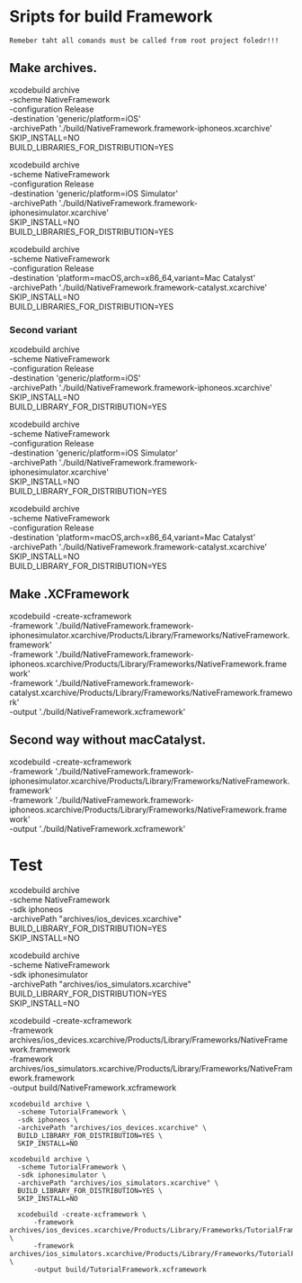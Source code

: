 #  Sripts for build Framework

    Remeber taht all comands must be called from root project foledr!!!

## Make archives.

xcodebuild archive \
-scheme NativeFramework \
-configuration Release \
-destination 'generic/platform=iOS' \
-archivePath './build/NativeFramework.framework-iphoneos.xcarchive' \
SKIP_INSTALL=NO \
BUILD_LIBRARIES_FOR_DISTRIBUTION=YES

xcodebuild archive \
-scheme NativeFramework \
-configuration Release \
-destination 'generic/platform=iOS Simulator' \
-archivePath './build/NativeFramework.framework-iphonesimulator.xcarchive' \
SKIP_INSTALL=NO \
BUILD_LIBRARIES_FOR_DISTRIBUTION=YES

xcodebuild archive \
-scheme NativeFramework \
-configuration Release \
-destination 'platform=macOS,arch=x86_64,variant=Mac Catalyst' \
-archivePath './build/NativeFramework.framework-catalyst.xcarchive' \
SKIP_INSTALL=NO \
BUILD_LIBRARIES_FOR_DISTRIBUTION=YES

### Second variant

xcodebuild archive \
-scheme NativeFramework \
-configuration Release \
-destination 'generic/platform=iOS' \
-archivePath './build/NativeFramework.framework-iphoneos.xcarchive' \
SKIP_INSTALL=NO \
BUILD_LIBRARY_FOR_DISTRIBUTION=YES

xcodebuild archive \
-scheme NativeFramework \
-configuration Release \
-destination 'generic/platform=iOS Simulator' \
-archivePath './build/NativeFramework.framework-iphonesimulator.xcarchive' \
SKIP_INSTALL=NO \
BUILD_LIBRARY_FOR_DISTRIBUTION=YES

xcodebuild archive \
-scheme NativeFramework \
-configuration Release \
-destination 'platform=macOS,arch=x86_64,variant=Mac Catalyst' \
-archivePath './build/NativeFramework.framework-catalyst.xcarchive' \
SKIP_INSTALL=NO \
BUILD_LIBRARY_FOR_DISTRIBUTION=YES


## Make .XCFramework

xcodebuild -create-xcframework \
-framework './build/NativeFramework.framework-iphonesimulator.xcarchive/Products/Library/Frameworks/NativeFramework.framework' \
-framework './build/NativeFramework.framework-iphoneos.xcarchive/Products/Library/Frameworks/NativeFramework.framework' \
-framework './build/NativeFramework.framework-catalyst.xcarchive/Products/Library/Frameworks/NativeFramework.framework' \
-output './build/NativeFramework.xcframework'
 
 
 ## Second way without macCatalyst.
 
 xcodebuild -create-xcframework \
 -framework './build/NativeFramework.framework-iphonesimulator.xcarchive/Products/Library/Frameworks/NativeFramework.framework' \
 -framework './build/NativeFramework.framework-iphoneos.xcarchive/Products/Library/Frameworks/NativeFramework.framework' \
 -output './build/NativeFramework.xcframework'

# Test

xcodebuild archive \
  -scheme NativeFramework \
  -sdk iphoneos \
  -archivePath "archives/ios_devices.xcarchive" \
  BUILD_LIBRARY_FOR_DISTRIBUTION=YES \
  SKIP_INSTALL=NO

xcodebuild archive \
  -scheme NativeFramework \
  -sdk iphonesimulator \
  -archivePath "archives/ios_simulators.xcarchive" \
  BUILD_LIBRARY_FOR_DISTRIBUTION=YES \
  SKIP_INSTALL=NO

xcodebuild -create-xcframework \
    -framework archives/ios_devices.xcarchive/Products/Library/Frameworks/NativeFramework.framework \
    -framework archives/ios_simulators.xcarchive/Products/Library/Frameworks/NativeFramework.framework \
    -output build/NativeFramework.xcframework
    
    xcodebuild archive \
      -scheme TutorialFramework \
      -sdk iphoneos \
      -archivePath "archives/ios_devices.xcarchive" \
      BUILD_LIBRARY_FOR_DISTRIBUTION=YES \
      SKIP_INSTALL=NO

    xcodebuild archive \
      -scheme TutorialFramework \
      -sdk iphonesimulator \
      -archivePath "archives/ios_simulators.xcarchive" \
      BUILD_LIBRARY_FOR_DISTRIBUTION=YES \
      SKIP_INSTALL=NO
      
      xcodebuild -create-xcframework \
          -framework archives/ios_devices.xcarchive/Products/Library/Frameworks/TutorialFramework.framework \
          -framework archives/ios_simulators.xcarchive/Products/Library/Frameworks/TutorialFramework.framework \
          -output build/TutorialFramework.xcframework
